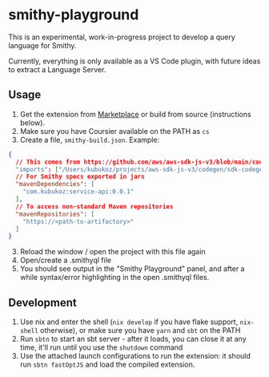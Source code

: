 # smithy-playground

This is an experimental, work-in-progress project to develop a query language for Smithy.

Currently, everything is only available as a VS Code plugin, with future ideas to extract a Language Server.

## Usage

1. Get the extension from [Marketplace](https://marketplace.visualstudio.com/items?itemName=kubukoz.smithy-playground) or build from source (instructions below).
2. Make sure you have Coursier available on the PATH as `cs`
3. Create a file, `smithy-build.json`. Example:

```json
{
  // This comes from https://github.com/aws/aws-sdk-js-v3/blob/main/codegen/sdk-codegen/aws-models/kinesis.json
  "imports": ["/Users/kubukoz/projects/aws-sdk-js-v3/codegen/sdk-codegen/aws-models/kinesis.json"],
  // For Smithy specs exported in jars
  "mavenDependencies": [
    "com.kubukoz:service-api:0.0.1"
  ],
  // To access non-standard Maven repositories
  "mavenRepositories": [
    "https://<path-to-artifactory>"
  ]
}
```

3. Reload the window / open the project with this file again
4. Open/create a .smithyql file
5. You should see output in the "Smithy Playground" panel, and after a while syntax/error highlighting in the open .smithyql files.

## Development

1. Use nix and enter the shell (`nix develop` if you have flake support, `nix-shell` otherwise), or make sure you have `yarn` and `sbt` on the PATH
2. Run `sbtn` to start an sbt server - after it loads, you can close it at any time, it'll run until you use the `shutdown` command
3. Use the attached launch configurations to run the extension: it should run `sbtn fastOptJS` and load the compiled extension.

